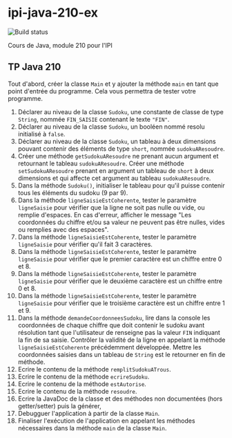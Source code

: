 # ipi-java-210-ex 
![Build status](https://travis-ci.org/pjvilloud/ipi-java-210-ex.svg?branch=correction)

Cours de Java, module 210 pour l'IPI

## TP Java 210
	
Tout d'abord, créer la classe ```Main``` et y ajouter la méthode ```main``` en tant que point d'entrée du programme. Cela vous permettra de tester votre programme.

1. Déclarer au niveau de la classe ```Sudoku```, une constante de classe de type ```String```, nommée ```FIN_SAISIE``` contenant le texte ```"FIN"```.
2. Déclarer au niveau de la classe ```Sudoku```, un booléen nommé resolu initialisé à ```false```.
3. Déclarer au niveau de la classe ```Sudoku```, un tableau à deux dimensions pouvant contenir des éléments de type ```short```, nommée ```sudokuAResoudre```.
4. Créer une méthode ```getSudokuAResoudre``` ne prenant aucun argument et retournant le tableau ```sudokuAResoudre```. Créer une méthode ```setSudokuAResoudre``` prenant en argument un tableau de ```short``` à deux dimensions et qui affecte cet argument au tableau ```sudokuAResoudre```.
5. Dans la méthode ```Sudoku()```, initialiser le tableau pour qu'il puisse contenir tous les éléments du sudoku (9 par 9).
6. Dans la méthode ```ligneSaisieEstCoherente```, tester le paramètre ```ligneSaisie``` pour vérifier que la ligne ne soit pas nulle ou vide, ou remplie d'espaces. En cas d'erreur, afficher le message "Les coordonnées du chiffre et/ou sa valeur ne peuvent pas être nulles, vides ou remplies avec des espaces".
7. Dans la méthode ```ligneSaisieEstCoherente```, tester le paramètre ```ligneSaisie``` pour vérifier qu'il fait 3 caractères.
8. Dans la méthode ```ligneSaisieEstCoherente```, tester le paramètre ```ligneSaisie``` pour vérifier que le premier caractère est un chiffre entre 0 et 8.
9. Dans la méthode ```ligneSaisieEstCoherente```, tester le paramètre ```ligneSaisie``` pour vérifier que le deuxième caractère est un chiffre entre 0 et 8.
10. Dans la méthode ```ligneSaisieEstCoherente```, tester le paramètre ```ligneSaisie``` pour vérifier que le troisième caractère est un chiffre entre 1 et 9.
11. Dans la méthode ```demandeCoordonneesSudoku```, lire dans la console les coordonnées de chaque chiffre que doit contenir le sudoku avant résolution tant que l'utilisateur de renseigne pas la valeur ```FIN``` indiquant la fin de sa saisie. Contrôler la validité de la ligne en appelant la méthode ```ligneSaisieEstCoherente``` précédemment développée. Mettre les coordonnées saisies dans un tableau de ```String``` est le retourner en fin de méthode.
12. Ecrire le contenu de la méthode ```remplitSudokuATrous```.
13. Ecrire le contenu de la méthode ```ecrireSudoku```.
14. Ecrire le contenu de la méthode ```estAutorise```.
15. Ecrire le contenu de la méthode ```resoudre```.
16. Ecrire la JavaDoc de la classe et des méthodes non documentées (hors getter/setter) puis la générer,
17. Debugguer l'application à partir de la classe ```Main```.
18. Finaliser l'exécution de l'application en appelant les méthodes nécessaires dans la méthode ```main``` de la classe ```Main```.
